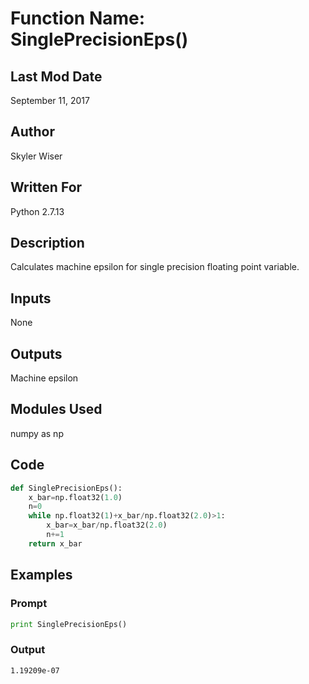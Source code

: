 # Function Name: SinglePrecisionEps()

## Last Mod Date
September 11, 2017
## Author
Skyler Wiser
## Written For
Python 2.7.13
## Description
Calculates machine epsilon for single precision floating point variable.
## Inputs
None
## Outputs
Machine epsilon
## Modules Used
numpy as np
## Code
```python
def SinglePrecisionEps():
    x_bar=np.float32(1.0)
    n=0
    while np.float32(1)+x_bar/np.float32(2.0)>1:
        x_bar=x_bar/np.float32(2.0)
        n+=1
    return x_bar
```
## Examples
### Prompt
```python
print SinglePrecisionEps()
```
### Output
```
1.19209e-07
```

